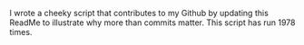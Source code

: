 I wrote a cheeky script that contributes to my Github by updating this ReadMe to illustrate why more than commits matter. This script has run 1978 times.